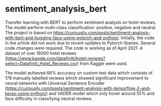 # sentiment_analysis_bert
Transfer learning with BERT to perform sentiment analysis on hotel reviews. The model perform multi-class classification: positive, negative and neutral. 
The project is based on https://curiousily.com/posts/sentiment-analysis-with-bert-and-hugging-face-using-pytorch-and-python/. Initially, the code in the article did not work due to recent updates to Pytorch libaries. Several code changes were required. The code is working as of April 2021. 
A dataset of over 16000 hotel reviews (https://www.kaggle.com/datafiniti/hotel-reviews?select=Datafiniti_Hotel_Reviews.csv) from Kaggle were used. 

The model achieved 66% accuracy on custom test data which consists of 178 manually labelled reviews which showed significant improvement to neural networks with Universal Sentence Encoder (https://curiousily.com/posts/sentiment-analysis-with-tensorflow-2-and-keras-using-python/) and VADER model which only hover around 55% and face difficulty in classifying neutral reviews.
